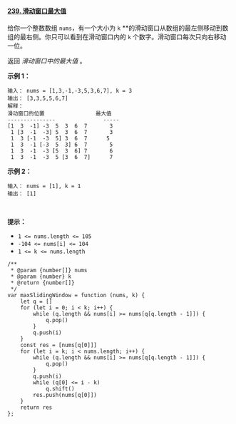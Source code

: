 #### [239. 滑动窗口最大值](https://leetcode.cn/problems/sliding-window-maximum/)

给你一个整数数组 `nums`，有一个大小为 `k` **的滑动窗口从数组的最左侧移动到数组的最右侧。你只可以看到在滑动窗口内的 `k` 个数字。滑动窗口每次只向右移动一位。

返回 *滑动窗口中的最大值* 。

**示例 1：**

```
输入： nums = [1,3,-1,-3,5,3,6,7], k = 3
输出： [3,3,5,5,6,7]
解释：
滑动窗口的位置                最大值
---------------               -----
[1  3  -1] -3  5  3  6  7       3
 1 [3  -1  -3] 5  3  6  7       3
 1  3 [-1  -3  5] 3  6  7      5
 1  3  -1 [-3  5  3] 6  7       5
 1  3  -1  -3 [5  3  6] 7       6
 1  3  -1  -3  5 [3  6  7]      7
```

**示例 2：**

```
输入： nums = [1], k = 1
输出： [1]
```

 

**提示：**

-   `1 <= nums.length <= 105`
-   `-104 <= nums[i] <= 104`
-   `1 <= k <= nums.length`

```
/**
 * @param {number[]} nums
 * @param {number} k
 * @return {number[]}
 */
var maxSlidingWindow = function (nums, k) {
    let q = []
    for (let i = 0; i < k; i++) {
        while (q.length && nums[i] >= nums[q[q.length - 1]]) {
            q.pop()
        }
        q.push(i)
    }
    const res = [nums[q[0]]]
    for (let i = k; i < nums.length; i++) {
        while (q.length && nums[i] >= nums[q[q.length - 1]]) {
            q.pop()
        }
        q.push(i)
        while (q[0] <= i - k)
            q.shift()
        res.push(nums[q[0]])
    }
    return res
};
```